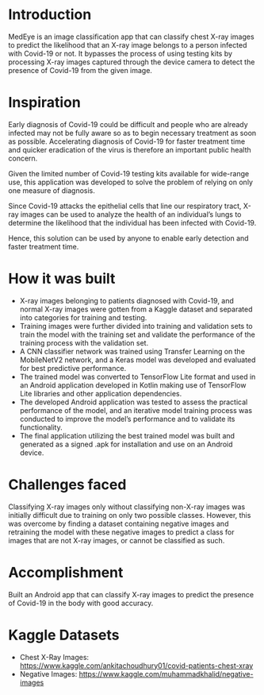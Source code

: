 # Introduction
MedEye is an image classification app that can classify chest X-ray images to predict the likelihood that an X-ray image belongs to a person infected with Covid-19 or not. It bypasses the process of using testing kits by processing X-ray images captured through the device camera to detect the presence of Covid-19 from the given image.


# Inspiration
Early diagnosis of Covid-19 could be difficult and people who are already infected may not be fully aware so as to begin necessary treatment as soon as possible. Accelerating diagnosis of Covid-19 for faster treatment time and quicker eradication of the virus is therefore an important public health concern.

Given the limited number of Covid-19 testing kits available for wide-range use, this application was developed to solve the problem of relying on only one measure of diagnosis.

Since Covid-19 attacks the epithelial cells that line our respiratory tract, X-ray images can be used to analyze the health of an individual’s lungs to determine the likelihood that the individual has been infected with Covid-19.

Hence, this solution can be used by anyone to enable early detection and faster treatment time.


# How it was built
- X-ray images belonging to patients diagnosed with Covid-19, and normal X-ray images were gotten from a Kaggle dataset and separated into categories for training and testing.
- Training images were further divided into training and validation sets to train the model with the training set and validate the performance of the training process with the validation set.
- A CNN classifier network was trained using Transfer Learning on the MobileNetV2 network, and a Keras model was developed and evaluated for best predictive performance.
- The trained model was converted to TensorFlow Lite format and used in an Android application developed in Kotlin making use of TensorFlow Lite libraries and other application dependencies.
- The developed Android application was tested to assess the practical performance of the model, and an iterative model training process was conducted to improve the model’s performance and to validate its functionality.
- The final application utilizing the best trained model was built and generated as a signed .apk for installation and use on an Android device.


# Challenges faced
Classifying X-ray images only without classifying non-X-ray images was initially difficult due to training on only two possible classes. However, this was overcome by finding a dataset containing negative images and retraining the model with these negative images to predict a class for images that are not X-ray images, or cannot be classified as such.


# Accomplishment
Built an Android app that can classify X-ray images to predict the presence of Covid-19 in the body with good accuracy.


# Kaggle Datasets
- Chest X-Ray Images: https://www.kaggle.com/ankitachoudhury01/covid-patients-chest-xray
- Negative Images: https://www.kaggle.com/muhammadkhalid/negative-images


